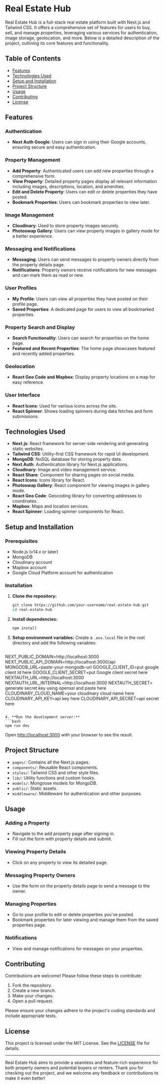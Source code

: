 # Real Estate Hub

Real Estate Hub is a full-stack real estate platform built with Next.js and Tailwind CSS. It offers a comprehensive set of features for users to buy, sell, and manage properties, leveraging various services for authentication, image storage, geolocation, and more. Below is a detailed description of the project, outlining its core features and functionality.

## Table of Contents

- [Features](#features)
- [Technologies Used](#technologies-used)
- [Setup and Installation](#setup-and-installation)
- [Project Structure](#project-structure)
- [Usage](#usage)
- [Contributing](#contributing)
- [License](#license)

## Features

### Authentication
- **Next Auth Google**: Users can sign in using their Google accounts, ensuring secure and easy authentication.

### Property Management
- **Add Property**: Authenticated users can add new properties through a comprehensive form.
- **View Property**: Detailed property pages display all relevant information including images, descriptions, location, and amenities.
- **Edit and Delete Property**: Users can edit or delete properties they have posted.
- **Bookmark Properties**: Users can bookmark properties to view later.

### Image Management
- **Cloudinary**: Used to store property images securely.
- **Photoswap Gallery**: Users can view property images in gallery mode for a better experience.

### Messaging and Notifications
- **Messaging**: Users can send messages to property owners directly from the property details page.
- **Notifications**: Property owners receive notifications for new messages and can mark them as read or new.

### User Profiles
- **My Profile**: Users can view all properties they have posted on their profile page.
- **Saved Properties**: A dedicated page for users to view all bookmarked properties.

### Property Search and Display
- **Search Functionality**: Users can search for properties on the home page.
- **Featured and Recent Properties**: The home page showcases featured and recently added properties.

### Geolocation
- **React Geo Code and Mapbox**: Display property locations on a map for easy reference.

### User Interface
- **React Icons**: Used for various icons across the site.
- **React Spinner**: Shows loading spinners during data fetches and form submissions.

## Technologies Used

- **Next.js**: React framework for server-side rendering and generating static websites.
- **Tailwind CSS**: Utility-first CSS framework for rapid UI development.
- **MongoDB**: NoSQL database for storing property data.
- **Next Auth**: Authentication library for Next.js applications.
- **Cloudinary**: Image and video management service.
- **React Share**: Component for sharing pages on social media.
- **React Icons**: Icons library for React.
- **Photoswap Gallery**: React component for viewing images in gallery mode.
- **React Geo Code**: Geocoding library for converting addresses to coordinates.
- **Mapbox**: Maps and location services.
- **React Spinner**: Loading spinner components for React.

## Setup and Installation

### Prerequisites
- Node.js (v14.x or later)
- MongoDB
- Cloudinary account
- Mapbox account
- Google Cloud Platform account for authentication

### Installation
1. **Clone the repository:**
   ```bash
   git clone https://github.com/your-username/real-estate-hub.git
   cd real-estate-hub
   ```

2. **Install dependencies:**
   ```bash
   npm install
   ```

3. **Setup environment variables:**
   Create a `.env.local` file in the root directory and add the following variables:
   ```env
NEXT_PUBLIC_DOMAIN=http://localhost:3000
NEXT_PUBLIC_API_DOMAIN=http://localhost:3000/api
MONGODB_URL=paste-your-mongodb-url
GOOGLE_CLIENT_ID=put google client Id here
GOOGLE_CLIENT_SECRET=put Google client secret here
NEXTAUTH_URL=http://localhost:3000
NEXTAUTH_URL_INTERNAL=http://localhost:3000
NEXTAUTH_SECRET= generate secret key using openssl and paste here
CLOUDINARY_CLOUD_NAME=your cloudinary cloud name here
CLOUDINARY_API_KEY=api key here
CLOUDINARY_API_SECRET=api secret here
   ```

4. **Run the development server:**
   ```bash
   npm run dev
   ```
   Open [http://localhost:3000](http://localhost:3000) with your browser to see the result.

## Project Structure

- `pages/`: Contains all the Next.js pages.
- `components/`: Reusable React components.
- `styles/`: Tailwind CSS and other style files.
- `lib/`: Utility functions and custom hooks.
- `models/`: Mongoose models for MongoDB.
- `public/`: Static assets.
- `middleware/`: Middleware for authentication and other purposes.

## Usage

### Adding a Property
- Navigate to the add property page after signing in.
- Fill out the form with property details and submit.

### Viewing Property Details
- Click on any property to view its detailed page.

### Messaging Property Owners
- Use the form on the property details page to send a message to the owner.

### Managing Properties
- Go to your profile to edit or delete properties you've posted.
- Bookmark properties for later viewing and manage them from the saved properties page.

### Notifications
- View and manage notifications for messages on your properties.

## Contributing

Contributions are welcome! Please follow these steps to contribute:

1. Fork the repository.
2. Create a new branch.
3. Make your changes.
4. Open a pull request.

Please ensure your changes adhere to the project's coding standards and include appropriate tests.

## License

This project is licensed under the MIT License. See the [LICENSE](LICENSE) file for details.

---

Real Estate Hub aims to provide a seamless and feature-rich experience for both property owners and potential buyers or renters. Thank you for checking out the project, and we welcome any feedback or contributions to make it even better!
